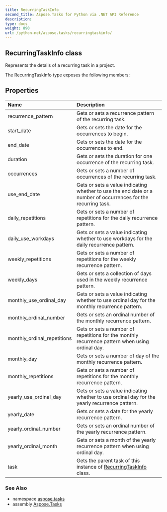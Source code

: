 ```yaml
---
title: RecurringTaskInfo
second_title: Aspose.Tasks for Python via .NET API Reference
description: 
type: docs
weight: 890
url: /python-net/aspose.tasks/recurringtaskinfo/
---
```


## RecurringTaskInfo class

Represents the details of a recurring task in a project.

The RecurringTaskInfo type exposes the following members:
## Properties
| Name | Description |
| :- | :- |
|recurrence_pattern|Gets or sets a recurrence pattern of the recurring task.|
|start_date|Gets or sets the date for the occurrences to begin.|
|end_date|Gets or sets the date for the occurrences to end.|
|duration|Gets or sets the duration for one occurrence of the recurring task.|
|occurrences|Gets or sets a number of occurrences of the recurring task.|
|use_end_date|Gets or sets a value indicating whether to use the end date or a number of occurrences for the recurring task.|
|daily_repetitions|Gets or sets a number of repetitions for the daily recurrence pattern.|
|daily_use_workdays|Gets or sets a value indicating whether to use workdays for the daily recurrence pattern.|
|weekly_repetitions|Gets or sets a number of repetitions for the weekly recurrence pattern.|
|weekly_days|Gets or sets a collection of days used in the weekly recurrence pattern.|
|monthly_use_ordinal_day|Gets or sets a value indicating whether to use ordinal day for the monthly recurrence pattern.|
|monthly_ordinal_number|Gets or sets an ordinal number of the monthly recurrence pattern.|
|monthly_ordinal_repetitions|Gets or sets a number of repetitions for the monthly recurrence pattern when using ordinal day.|
|monthly_day|Gets or sets a number of day of the monthly recurrence pattern.|
|monthly_repetitions|Gets or sets a number of repetitions for the monthly recurrence pattern.|
|yearly_use_ordinal_day|Gets or sets a value indicating whether to use ordinal day for the yearly recurrence pattern.|
|yearly_date|Gets or sets a date for the yearly recurrence pattern.|
|yearly_ordinal_number|Gets or sets an ordinal number of the yearly recurrence pattern.|
|yearly_ordinal_month|Gets or sets a month of the yearly recurrence pattern when using ordinal day.|
|task|Gets the parent task of this instance of [RecurringTaskInfo](/tasks/python-net/aspose.tasks/recurringtaskinfo/) class.|

### See Also

* namespace [aspose.tasks](/tasks/python-net/aspose.tasks/)
* assembly [Aspose.Tasks](/tasks/python-net/)

